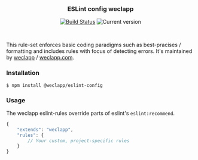 <h3 align="center">
    ESLint config weclapp
</h3>

<p align="center">
  <a href="https://travis-ci.org/weclapp/eslint-config"><img
     alt="Build Status"
     src="https://img.shields.io/travis/weclapp/eslint-config.svg?style=popout-square"></a>
  <img alt="Current version"
     src="https://img.shields.io/github/tag/weclapp/eslint-config.svg?color=3498DB&label=version&style=flat-square">
</p>

<br>

This rule-set enforces basic coding paradigms such as best-pracises / formatting and includes rules with focus of detecting errors. 
It's maintained by [weclapp](https://github.com/weclapp) / [weclapp.com](https://www.weclapp.com/de/).
### Installation
```shell
$ npm install @weclapp/eslint-config
```

### Usage
The weclapp eslint-rules override parts of eslint's `eslint:recommend`.
```js
{
    "extends": "weclapp",
    "rules": {
        // Your custom, project-specific rules
    }
}
```
